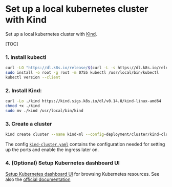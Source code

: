 <h1> Set up a local kubernetes cluster with Kind </h1>

Set up a local kubernetes cluster with [Kind](https://kind.sigs.k8s.io/).

[TOC]

### 1. Install kubectl

```bash
curl -LO "https://dl.k8s.io/release/$(curl -L -s https://dl.k8s.io/release/stable.txt)/bin/linux/amd64/kubectl"
sudo install -o root -g root -m 0755 kubectl /usr/local/bin/kubectl
kubectl version --client
```

### 2. Install Kind:

```bash
curl -Lo ./kind https://kind.sigs.k8s.io/dl/v0.14.0/kind-linux-amd64
chmod +x ./kind
sudo mv ./kind /usr/local/bin/kind
```

### 3. Create a cluster

```bash
kind create cluster --name kind-ml --config=deployment/cluster/kind-cluster.yaml
```

The config [`kind-cluster.yaml`](/deployment/cluster/kind-cluster.yaml) contains the
configuration needed for setting up the ports and enable the ingress later on.

### 4. (Optional) Setup Kubernetes dashboard UI

[Setup Kubernetes dashboard UI](https://istio.io/latest/docs/setup/platform-setup/kind/#setup-dashboard-ui-for-kind) for browsing Kubernetes resources. See also the [official documentation](https://kubernetes.io/docs/tasks/access-application-cluster/web-ui-dashboard/.)
